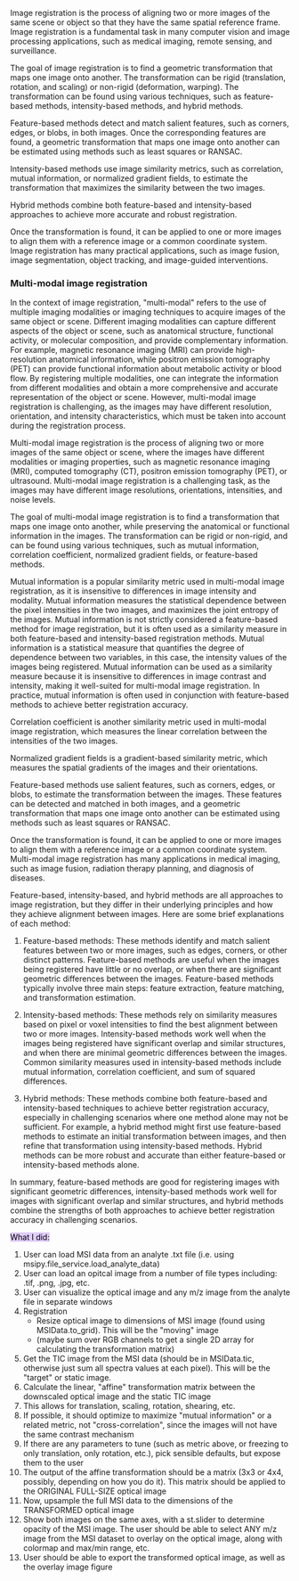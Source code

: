 Image registration is the process of aligning two or more images of the same scene or object so that they have the same spatial reference frame. Image registration is a fundamental task in many computer vision and image processing applications, such as medical imaging, remote sensing, and surveillance.

The goal of image registration is to find a geometric transformation that maps one image onto another. The transformation can be rigid (translation, rotation, and scaling) or non-rigid (deformation, warping). The transformation can be found using various techniques, such as feature-based methods, intensity-based methods, and hybrid methods.

Feature-based methods detect and match salient features, such as corners, edges, or blobs, in both images. Once the corresponding features are found, a geometric transformation that maps one image onto another can be estimated using methods such as least squares or RANSAC.

Intensity-based methods use image similarity metrics, such as correlation, mutual information, or normalized gradient fields, to estimate the transformation that maximizes the similarity between the two images.

Hybrid methods combine both feature-based and intensity-based approaches to achieve more accurate and robust registration.

Once the transformation is found, it can be applied to one or more images to align them with a reference image or a common coordinate system. Image registration has many practical applications, such as image fusion, image segmentation, object tracking, and image-guided interventions.

### Multi-modal image registration
In the context of image registration, "multi-modal" refers to the use of multiple imaging modalities or imaging techniques to acquire images of the same object or scene. Different imaging modalities can capture different aspects of the object or scene, such as anatomical structure, functional activity, or molecular composition, and provide complementary information. For example, magnetic resonance imaging (MRI) can provide high-resolution anatomical information, while positron emission tomography (PET) can provide functional information about metabolic activity or blood flow. By registering multiple modalities, one can integrate the information from different modalities and obtain a more comprehensive and accurate representation of the object or scene. However, multi-modal image registration is challenging, as the images may have different resolution, orientation, and intensity characteristics, which must be taken into account during the registration process.

Multi-modal image registration is the process of aligning two or more images of the same object or scene, where the images have different modalities or imaging properties, such as magnetic resonance imaging (MRI), computed tomography (CT), positron emission tomography (PET), or ultrasound. Multi-modal image registration is a challenging task, as the images may have different image resolutions, orientations, intensities, and noise levels.

The goal of multi-modal image registration is to find a transformation that maps one image onto another, while preserving the anatomical or functional information in the images. The transformation can be rigid or non-rigid, and can be found using various techniques, such as mutual information, correlation coefficient, normalized gradient fields, or feature-based methods.

Mutual information is a popular similarity metric used in multi-modal image registration, as it is insensitive to differences in image intensity and modality. Mutual information measures the statistical dependence between the pixel intensities in the two images, and maximizes the joint entropy of the images. Mutual information is not strictly considered a feature-based method for image registration, but it is often used as a similarity measure in both feature-based and intensity-based registration methods. Mutual information is a statistical measure that quantifies the degree of dependence between two variables, in this case, the intensity values of the images being registered. Mutual information can be used as a similarity measure because it is insensitive to differences in image contrast and intensity, making it well-suited for multi-modal image registration. In practice, mutual information is often used in conjunction with feature-based methods to achieve better registration accuracy.

Correlation coefficient is another similarity metric used in multi-modal image registration, which measures the linear correlation between the intensities of the two images.

Normalized gradient fields is a gradient-based similarity metric, which measures the spatial gradients of the images and their orientations.

Feature-based methods use salient features, such as corners, edges, or blobs, to estimate the transformation between the images. These features can be detected and matched in both images, and a geometric transformation that maps one image onto another can be estimated using methods such as least squares or RANSAC.

Once the transformation is found, it can be applied to one or more images to align them with a reference image or a common coordinate system. Multi-modal image registration has many applications in medical imaging, such as image fusion, radiation therapy planning, and diagnosis of diseases.

Feature-based, intensity-based, and hybrid methods are all approaches to image registration, but they differ in their underlying principles and how they achieve alignment between images. Here are some brief explanations of each method:

1.  Feature-based methods: These methods identify and match salient features between two or more images, such as edges, corners, or other distinct patterns. Feature-based methods are useful when the images being registered have little or no overlap, or when there are significant geometric differences between the images. Feature-based methods typically involve three main steps: feature extraction, feature matching, and transformation estimation.
    
2.  Intensity-based methods: These methods rely on similarity measures based on pixel or voxel intensities to find the best alignment between two or more images. Intensity-based methods work well when the images being registered have significant overlap and similar structures, and when there are minimal geometric differences between the images. Common similarity measures used in intensity-based methods include mutual information, correlation coefficient, and sum of squared differences.
    
3.  Hybrid methods: These methods combine both feature-based and intensity-based techniques to achieve better registration accuracy, especially in challenging scenarios where one method alone may not be sufficient. For example, a hybrid method might first use feature-based methods to estimate an initial transformation between images, and then refine that transformation using intensity-based methods. Hybrid methods can be more robust and accurate than either feature-based or intensity-based methods alone.
    

In summary, feature-based methods are good for registering images with significant geometric differences, intensity-based methods work well for images with significant overlap and similar structures, and hybrid methods combine the strengths of both approaches to achieve better registration accuracy in challenging scenarios.

<mark style="background: #D2B3FFA6;">What I did:</mark>
1.  User can load MSI data from an analyte .txt file (i.e. using msipy.file_service.load_analyte_data) 
2.  User can load an opitcal image from a number of file types including: .tif, .png, .jpg, etc.
3.  User can visualize the optical image and any m/z image from the analyte file in separate windows
4.  Registration
	* Resize optical image to dimensions of MSI image (found using MSIData.to_grid). This will be the "moving" image
	* (maybe sum over RGB channels to get a single 2D array for calculating the transformation matrix)
5. Get the TIC image from the MSI data (should be in MSIData.tic, otherwise just sum all spectra values at each pixel). This will be the "target" or static image.
6. Calculate the linear, "affine" transformation matrix between the downscaled optical image and the static TIC image  
7. This allows for translation, scaling, rotation, shearing, etc.
8. If possible, it should optimize to maximize "mutual information" or a related metric, not "cross-correlation", since the images will not have the same contrast mechanism
9. If there are any parameters to tune (such as metric above, or freezing to only translation, only rotation, etc.), pick sensible defaults, but expose them to the user
10. The output of the affine transformation should be a matrix (3x3 or 4x4, possibly, depending on how you do it). This matrix should be applied to the ORIGINAL FULL-SIZE optical image
11. Now, upsample the full MSI data to the dimensions of the TRANSFORMED optical image
12. Show both images on the same axes, with a st.slider to determine opacity of the MSI image. The user should be able to select ANY m/z image from the MSI dataset to overlay on the optical image, along with colormap and max/min range, etc.
13. User should be able to export the transformed optical image, as well as the overlay image figure